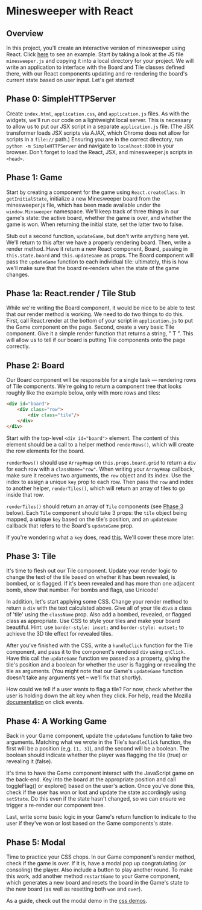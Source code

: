 # Minesweeper with React

## Overview

In this project, you'll create an interactive version of minesweeper
using React. Click [here][chf2_link] to see an example. Start by
taking a look at the JS file `minesweeper.js` and copying it into a
local directory for your project. We will write an application to
interface with the Board and Tile classes defined there, with our
React components updating and re-rendering the board's current state
based on user input. Let's get started!

[chf2_link]: http://chf2.github.io/react_minesweeper/

## Phase 0: SimpleHTTPServer

Create `index.html`, `application.css`, and `application.js` files. As
with the widgets, we'll run our code on a lightweight local server.
This is necessary to allow us to put our JSX script in a separate
`application.js` file. (The JSX transformer loads JSX scripts via
AJAX, which Chrome does not allow for scripts in a `file://` path.)
Ensuring you are in the correct directory, run `python -m
SimpleHTTPServer` and navigate to `localhost:8000` in your browser.
Don't forget to load the React, JSX, and minesweeper.js scripts in
`<head>`.

## Phase 1: Game

Start by creating a component for the game using `React.createClass`.
In `getInitialState`, initialize a new Minesweeper board from the
minesweeper.js file, which has been made available under the
`window.Minsweeper` namespace. We'll keep track of three things in our
game's state: the active board, whether the game is over, and whether
the game is won. When returning the initial state, set the latter two
to false.

Stub out a second function, `updateGame`, but don't write anything
here yet. We'll return to this after we have a properly rendering
board. Then, write a render method. Have it return a new React
component, Board, passing in `this.state.board` and `this.updateGame`
as props. The Board component will pass the `updateGame` function to
each individual tile: ultimately, this is how we'll make sure that the
board re-renders when the state of the game changes.

## Phase 1a: React.render / Tile Stub

While we're writing the Board component, it would be nice to be able
to test that our render method is working. We need to do two things to
do this. First, call React.render at the bottom of your script in
`application.js` to put the Game component on the page. Second, create
a very basic Tile component. Give it a simple render function that
returns a string, " T ". This will allow us to tell if our board is
putting Tile components onto the page correctly.

## Phase 2: Board

Our Board component will be responsible for a single task — rendering rows of Tile components. We're going to return a component tree that looks roughly like the example below, only with more rows and tiles: 

```html
<div id="board">
	<div class="row">
		<div class="tile"/>
	</div>
</div>
```
Start with the top-level `<div id="board">` element.  The content of this element should be a call to a helper method `renderRows()`, which will create the row elements for the board. 

`renderRows()` should use `Array#map` on `this.props.board.grid` to return a `div` for each row with a `className="row"`. When writing your `Array#map` callback, make sure it receives two arguments, the `row` object and its index. Use the index to assign a unique `key` prop to each row. Then pass the `row` and index to another helper, `renderTiles()`, which will return an array of tiles to go inside that row.

`renderTiles()` should return an array of `Tile` components (see [Phase 3](#phase-3-tile) below). Each `Tile` component should take 3 props: the `tile` object being mapped, a unique `key` based on the tile's position, and an `updateGame` callback that refers to the Board's `updateGame` prop.

If you're wondering what a `key` does, read [this][key_reading]. We'll cover these more later.

[key_reading]: https://facebook.github.io/react/docs/multiple-components.html#dynamic-children

## Phase 3: Tile

It's time to flesh out our Tile component. Update your render logic to
change the text of the tile based on whether it has been revealed, is
bombed, or is flagged. If it's been revealed and has more than one
adjacent bomb, show that number. For bombs and flags, use Unicode!

In addition, let's start applying some CSS. Change your render method
to return a `div` with the text calculated above. Give all of your
tile `div`s a class of 'tile' using the `className` prop. Also add a
bombed, revealed, or flagged class as appropriate. Use CSS to style
your tiles and make your board beautiful. Hint: use `border-style:
inset;` and `border-style: outset;` to achieve the 3D tile effect for
revealed tiles.

After you've finished with the CSS, write a `handleClick` function for
the Tile component, and pass it to the component's rendered `div`
using `onClick`. Have this call the `updateGame` function we passed as
a property, giving the tile's position and a boolean for whether the
user is flagging or revealing the tile as arguments. (You might note
that our Game's `updateGame` function doesn't take any arguments yet –
we'll fix that shortly).

How could we tell if a user wants to flag a tile? For now, check
whether the user is holding down the alt key when they click. For
help, read the Mozilla [documentation][click_docs] on click events.

[click_docs]: https://developer.mozilla.org/en-US/docs/Web/Events/click

## Phase 4: A Working Game

Back in your Game component, update the `updateGame` function to take
two arguments. Matching what we wrote in the Tile's `handleClick`
function, the first will be a position (e,g. `[1, 3]`), and the second
will be a boolean. The boolean should indicate whether the player was
flagging the tile (true) or revealing it (false).

It's time to have the Game component interact with the JavaScript game
on the back-end. Key into the board at the appropriate position and
call toggleFlag() or explore() based on the user's action. Once you've
done this, check if the user has won or lost and update the state
accordingly using `setState`. Do this even if the state hasn't
changed, so we can ensure we trigger a re-render our component tree.

Last, write some basic logic in your Game's return function to
indicate to the user if they've won or lost based on the Game
components's state.

## Phase 5: Modal

Time to practice your CSS chops. In our Game component's render
method, check if the game is over. If it is, have a modal pop up
congratulating (or consoling) the player. Also include a button to
play another round. To make this work, add another method
`restartGame` to your Game component, which generates a new board and
resets the board in the Game's state to the new board (as well as
resetting both `won` and `over`).

As a guide, check out the modal demo in the [css demos][css_demos]. 

[css_demos]: https://github.com/appacademy/css-demos